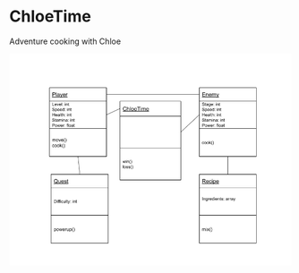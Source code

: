 # ChloeTime
Adventure cooking with Chloe

![Class Diagram](https://github.com/Chloe-Zou/ChloeTime/blob/main/images/Class%20Diagram.png)
